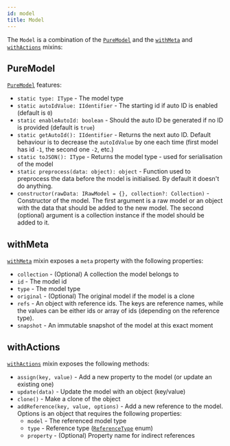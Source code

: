 ```yaml
---
id: model
title: Model
---
```


The `Model` is a combination of the [`PureModel`](../api-reference/pure-model) and the [`withMeta`](../mixins/with-meta) and [`withActions`](../mixins/with-actions) mixins:

## PureModel
[`PureModel`](../api-reference/pure-model) features:
* `static type: IType` - The model type
* `static autoIdValue: IIdentifier` - The starting id if auto ID is enabled (default is `0`)
* `static enableAutoId: boolean` - Should the auto ID be generated if no ID is provided (default is `true`)
* `static getAutoId(): IIdentifier` - Returns the next auto ID. Default behaviour is to decrease the `autoIdValue` by one each time (first model has id `-1`, the second one `-2`, etc.)
* `static toJSON(): IType` - Returns the model type - used for serialisation of the model
* `static preprocess(data: object): object` - Function used to preprocess the data before the model is initialised. By default it doesn't do anything.
* `constructor(rawData: IRawModel = {}, collection?: Collection)` - Constructor of the model. The first argument is a raw model or an object with the data that should be added to the new model. The second (optional) argument is a collection instance if the model should be added to it. 

## withMeta
[`withMeta`](../mixins/with-meta) mixin exposes a `meta` property with the following properties:
* `collection` - (Optional) A collection the model belongs to
* `id` - The model id
* `type` - The model type
* `original` - (Optional) The original model if the model is a clone
* `refs` - An object with reference ids. The keys are reference names, while the values can be either ids or array of ids (depending on the reference type).
* `snapshot` - An immutable snapshot of the model at this exact moment

## withActions
[`withActions`](../mixins/with-actions) mixin exposes the following methods:
* `assign(key, value)` - Add a new property to the model (or update an existing one)
* `update(data)` - Update the model with an object (key/value)
* `clone()` - Make a clone of the object
* `addReference(key, value, options)` - Add a new reference to the model. Options is an object that requires the following properties:
  * `model` - The referenced model type
  * `type` - Reference type ([`ReferenceType`](References#dynamic-references) enum)
  * `property` - (Optional) Property name for indirect references
